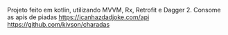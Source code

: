 Projeto feito em kotlin, utilizando MVVM, Rx, Retrofit e Dagger 2. 
Consome as apis de piadas 
https://icanhazdadjoke.com/api
https://github.com/kivson/charadas
